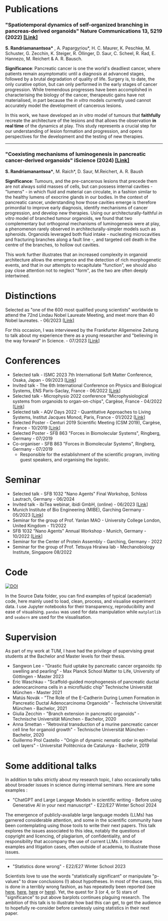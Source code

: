 # Publications 
 
###  "Spatiotemporal dynamics of self-organized branching in pancreas-derived organoids" **Nature Communications** 13, 5219 (2022) [\[Link\]](https://www.nature.com/articles/s41467-022-32806-y)
   **S. Randriamanantsoa\*** , A. Papargyriou\*, H. C. Maurer, K. Peschke, M. Schuster, G. Zecchin, K. Steiger, R. Öllinger, D. Saur, C. Scheel, R. Rad, E. Hannezo, M. Reichert & A. R. Bausch.

  **Significance**: Pancreatic cancer is one the world's deadliest cancer, where patients remain asymptomatic until a diagnosis at advanced stages, followed by a brutal degradation of quality of life.
  Surgery is, to date, the only curative option, but can only performed in the early stages of cancer progression. 
  While tremendous progresses have been accomplished in characterising the biology of the cancer, therapeutic gains have not materialised, in part because the _in vitro_ models currently used cannot accurately model the development of cancerous lesions.
  
 In this work, we have developed an _in vitro_ model of tumours that **faithfully** recreate the architecture of the lesions and that allows the observation **in real time** of the dynamics at play.
  This study represents a crucial step for our understanding of lesion formation and progression, and opens perspectives for the development and the testing of new therapies.   

 ----

### "Coexisting mechanisms of luminogenesis in pancreatic cancer-derived organoids" **iScience** (2024) [\[Link\]](https://www.cell.com/iscience/fulltext/S2589-0042(24)01524-4)
  **S. Randriamanantsoa\***, M. Raich\*, D. Saur, M.Reichert, A. R. Baush

  **Significance**: Tumours, and the pre-cancerous lesions that precede them are not always solid masses of cells, but can possess internal cavities - "lumens" - in which fluid and material can circulate, in a fashion similar to the healthy lumens of exocrine glands in our bodies.
In the context of pancreatic cancer, understanding how those cavities emerge is therefore primordial to improve early diagnosis, identify mechanisms of cancer progression, and develop new therapies.
Using our architecturally-faithful _in vitro_ model of branched tumour organoids, we found that two complementary but orthogonal mechanisms of luminogenesis were at play, a phenomenon rarely observed in architecturally-simpler models such as spheroids. 
Organoids leveraged both fluid intake - nucleating microcavities and fracturing branches along a fault line -, and targeted cell death in the centre of the branches, to hollow out cavities.

This work further illustrates that an increased complexity in organoid architecture allows the emergence and the detection of rich morphogenetic events, and that in our attempts to recapitulate "function", we should also pay close attention not to neglect "form", as the two are often deeply intertwined.



# Distinctions

Selected as "one of the 600 most qualified young scientists" worldwide to attend the 72nd Lindau Nobel Laureate Meeting, and meet more than 40 Nobel laureates. - 06/2023 [\[Link\]](https://www.mediatheque.lindau-nobel.org/meetings/2023)

For this occasion, I was interviewed by the Frankfurter Allgemeine Zeitung to talk about my experience there as a young researcher and "believing in the way forward" in Science. - 07/2023 [\[Link\]](https://www.faz.net/aktuell/wissen/forschung-politik/nobelpreistraegertagung-lindau-junge-forscher-erzaehlen-von-ihrer-arbeit-19016032.html)

# Conferences

* Selected talk - ISMC 2023 7th International Soft Matter Conference, Osaka, Japan - 09/2023 [\[Link\]](https://ismc2023.jp/welcome.html)
* Invited talk - The 6th International Conference on Physics and Biological Systems, ENS Paris-Saclay, France - 06/2022 [\[Link\]](https://www.lptms.universite-paris-saclay.fr/physbio2022/)
* Selected talk - Microphysio 2022 conference "Microphysiological systems from organoids to organ-on-chips", Cargèse, France - 04/2022 [\[Link\]](https://microphysio20.sciencesconf.org/)
* Selected talk - AQV Days 2022 - Quantitative Approaches to Living Systems, Institut Jacques Monod, Paris, France - 01/2022 [\[Link\]](http://nonlineaire.univ-lille1.fr/AQV/journees/3/)
* Selected Poster - Centuri 2019 Scientific Meeting (CSM 2019), Cargèse, France - 10/2019 [\[Link\]](https://centuri-livingsystems.org/member-area/centuri-2019-scientific-meeting-a-rich-and-exciting-scientific-time-in-cargese/)
* Selected Poster - SFB 863 "Forces in Biomolecular Systems", Ringberg, Germany - 07/2019 
* Co-organiser -  SFB 863 "Forces in Biomolecular Systems", Ringberg, Germany - 07/2019
  * Responsible for the establishment of the scientific program, inviting guest speakers, and organising the logistic.


# Seminar 

* Selected talk - SFB 1032 "Nano Agents" Final Workshop, Schloss Lautrach, Germany - 06/2024
* Invited talk - ibiTea webinar, ibidi GmbH, (online) - 06/2023 [\[Link\]](https://ibidi.com/content/933-ibitea-8-spatiotemporal-dynamics-of-self-organized-branching-in-pancreas-derived-organoids)
* Munich Institute of Bio Engineering (MIBE), Garching Germany - 05/2023 [\[Link\]](https://www.bioengineering.tum.de/en/events/details/mibe-seminar-spatiotemporal-dynamics-of-self-organisation-in-pancreatic-cancer-derived-organoids)
* Seminar for the group of Prof. Yanlan MAO - University College London, United Kingdom - 11/2022
* SFB 1032 "Nano Agents" Annual Workshop - Munich, Germany - 10/2022 [\[Link\]](https://www.sfb1032.physik.uni-muenchen.de/news/workshops/sfb1032-workshop-2022/index.html)
* Seminar for the Center of Protein Assembly - Garching, Germany - 2022
* Seminar for the group of Prof. Tetsuya Hiraiwa lab - Mechanobiology Institute, Singapore 08/2022

# Code 

[![DOI](https://zenodo.org/badge/DOI/10.5281/zenodo.6577226.svg)](https://doi.org/10.5281/zenodo.6577226) 

In the Source Data folder, you can find examples of typical (academia!) code, here mainly used to load, clean, process, and visualise experiment data.
I use Jupyter notebooks for their transparency, reproducibility and ease of visualising. 
`pandas` was used for data manipulation while `matplotlib` and `seaborn` are used for the visualisation. 

# Supervision

As part of my work at TUM, I have had the privilege of supervising great students at the Bachelor and Master levels for their thesis.

* Sangwon Lee - "Drastic fluid uptake by pancreatic cancer organoids: tip swelling and pearling" - Max Planck School Matter to Life, University of Göttingen - Master 2023
* Eric Waschkau - "Scaffold-guided morphogenesis of pancreatic ductal adenocarcinoma cells in a microfluidic chip"  Technische Universität München - Master 2021
* Matús Novák - "The Role of the E-Cadherin During Lumen Formation in Pancreatic Ductal Adenocarcinoma Organoids" - Technische Universität München - Bachelor, 2021
* Giulia Zecchin - "Branch extension in pancreatic organoids" - Technische Universität München - Bachelor, 2020
* Anna Smettan - "Retroviral transduction of a murine pancreatic cancer cell line for organoid growth" - Technische Universität München - Bachelor, 2020
* Guillermo Prol Castello - "Origin of dynamic nematic order in epithelial cell layers" - Universitat Politècnica de Catalunya - Bachelor, 2019


# Some additional talks 

In addition to talks strictly about my research topic, I also occasionally talks about broader issues in science during internal seminars. Here are some examples :   

* "ChatGPT and Large Langage Models in scientific writing - Before using Generative AI in your next manuscript" - E22/E27 Winter School 2024

The emergence of publicly-available large language models (LLMs) has garnered considerable attention, and some in the scientific community have been contemplating using those tools to write their next papers.
This talk explores the issues associated to this idea, notably the questions of copyright and licencing, of plagiarism, of confidentiality, and of responsibility that accompany the use of current LLMs.
I introduce examples and litigation cases, often outside of academia, to illustrate those issues.  

---

* "Statistics done wrong" - E22/E27 Winter School 2023

Scientists love to use the words "statistically significant" or manipulate "p-values" to draw conclusions (!) about hypotheses. In most of the cases, this is done in a terribly wrong fashion, as has repeatedly been reported (see [here](https://www.nature.com/articles/d41586-019-00857-9), [here](https://www.nature.com/articles/526182a), [here](https://www.nature.com/articles/d41586-019-00874-8) or [here](https://www.nature.com/articles/nature.2016.19503)). Yet, the quest for 3 (or 4, or 5) stars of "significance" to put above barplots continues plaguing research.
The ambition of this talk is to illustrate how bad this can get, to get the audience to hopefully re-consider before carelessly using statistics in their next paper.








